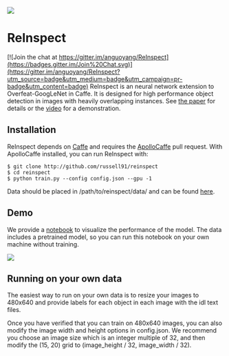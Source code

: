 <img src=http://russellsstewart.com/s/ReInspect_output.jpg></img>

# ReInspect

[![Join the chat at https://gitter.im/anguoyang/ReInspect](https://badges.gitter.im/Join%20Chat.svg)](https://gitter.im/anguoyang/ReInspect?utm_source=badge&utm_medium=badge&utm_campaign=pr-badge&utm_content=badge)
ReInspect is an neural network extension to Overfeat-GoogLeNet in Caffe.
It is designed for high performance object detection in images with heavily overlapping instances.
See <a href="http://arxiv.org/abs/1506.04878" target="_blank">the paper</a> for details or the <a href="https://www.youtube.com/watch?v=QeWl0h3kQ24" target="_blank">video</a> for a demonstration.

## Installation
ReInspect depends on <a href="http://github.com/bvlc/caffe" target="_blank">Caffe</a> and requires
the <a href="http://apollocaffe.com">ApolloCaffe</a> pull request. With ApolloCaffe installed, you can run ReInspect with:

    $ git clone http://github.com/russell91/reinspect
    $ cd reinspect
    $ python train.py --config config.json --gpu -1

Data should be placed in /path/to/reinspect/data/ and can be found <a href="http://datasets.d2.mpi-inf.mpg.de/brainwash/brainwash.tar">here</a>.

## Demo
We provide a <a href="https://github.com/Russell91/ReInspect/blob/master/evaluation_reinspect.ipynb" target="_blank">notebook</a>
to visualize the performance of the model. The data includes a pretrained model, so you can run this notebook on your own machine without training.

<img src=http://russellsstewart.com/s/ReInspect.jpg></img>

## Running on your own data

The easiest way to run on your own data is to resize your images to 480x640 and provide labels for each object in each image with the idl text files.

Once you have verified that you can train on 480x640 images, you can also modify the image width and height options in config.json. We recommend you choose an image size which is an integer multiple of 32, and then modify the (15, 20) grid to (image_height / 32, image_width / 32).
